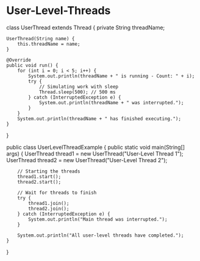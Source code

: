 # User-Level-Threads


class UserThread extends Thread {
    private String threadName;

    

    UserThread(String name) {
        this.threadName = name;
    }

    @Override
    public void run() {
        for (int i = 0; i < 5; i++) {
            System.out.println(threadName + " is running - Count: " + i);
            try {
                // Simulating work with sleep
                Thread.sleep(500); // 500 ms
            } catch (InterruptedException e) {
                System.out.println(threadName + " was interrupted.");
            }
        }
        System.out.println(threadName + " has finished executing.");
    }
}

public class UserLevelThreadExample {
    public static void main(String[] args) {
        UserThread thread1 = new UserThread("User-Level Thread 1");
        UserThread thread2 = new UserThread("User-Level Thread 2");

        // Starting the threads
        thread1.start();
        thread2.start();

        // Wait for threads to finish
        try {
            thread1.join();
            thread2.join();
        } catch (InterruptedException e) {
            System.out.println("Main thread was interrupted.");
        }

        System.out.println("All user-level threads have completed.");
    }
}
